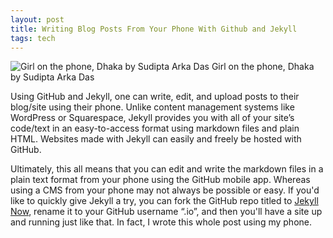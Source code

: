 ```yaml
---
layout: post
title: Writing Blog Posts From Your Phone With Github and Jekyll
tags: tech
---
```

![Girl on the phone, Dhaka by Sudipta Arka Das](https://upload.wikimedia.org/wikipedia/commons/thumb/b/bb/Girl_on_the_phone%2C_Dhaka_%2836212914350%29.jpg/2000px-Girl_on_the_phone%2C_Dhaka_%2836212914350%29.jpg)
Girl on the phone, Dhaka by Sudipta Arka Das

Using GitHub and Jekyll, one can write, edit, and upload posts to their blog/site using their phone. Unlike content management systems like WordPress or Squarespace, Jekyll provides you with all of your site’s code/text in an easy-to-access format using markdown files and plain HTML. Websites made with Jekyll can easily and freely be hosted with GitHub. 

Ultimately, this all means that you can edit and write the markdown files in a plain text format from your phone using the GitHub mobile app. Whereas using a CMS from your phone may not always be possible or easy. If you'd like to quickly give Jekyll a try, you can fork the GitHub repo titled to [Jekyll Now](https://github.com/barryclark/jekyll-now), rename it to your GitHub username “.io”, and then you'll have a site up and running just like that. In fact, I wrote this whole post using my phone.